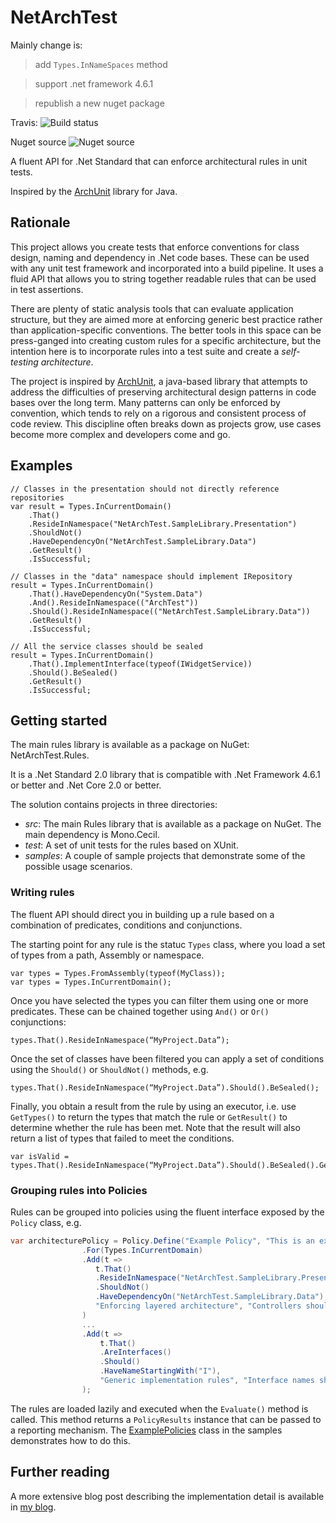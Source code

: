 ﻿# NetArchTest

Mainly change is:
> add `Types.InNameSpaces` method

> support .net framework 4.6.1

> republish a new nuget package

Travis:  ![Build status](https://travis-ci.org/1483523635/ArchTestNet.svg?branch=master)

Nuget source ![Nuget source](https://img.shields.io/badge/ArchTestNet-V0.2.0-blue)



A fluent API for .Net Standard that can enforce architectural rules in unit tests. 

Inspired by the [ArchUnit](https://www.archunit.org/) library for Java.

## Rationale

This project allows you create tests that enforce conventions for class design, naming and dependency in .Net code bases. These can be used with any unit test framework and incorporated into a build pipeline. It uses a fluid API that allows you to string together readable rules that can be used in test assertions.

There are plenty of static analysis tools that can evaluate application structure, but they are aimed more at enforcing generic best practice rather than application-specific conventions. The better tools in this space can be press-ganged into creating custom rules for a specific architecture, but the intention here is to incorporate rules into a test suite and create a *self-testing architecture*.

The project is inspired by [ArchUnit](https://www.archunit.org/), a java-based library that attempts to address the difficulties of preserving architectural design patterns in code bases over the long term. Many patterns can only be enforced by convention, which tends to rely on a rigorous and consistent process of code review. This discipline often breaks down as projects grow, use cases become more complex and developers come and go. 

## Examples

```
// Classes in the presentation should not directly reference repositories
var result = Types.InCurrentDomain()
    .That()
    .ResideInNamespace("NetArchTest.SampleLibrary.Presentation")
    .ShouldNot()
    .HaveDependencyOn("NetArchTest.SampleLibrary.Data")
    .GetResult()
    .IsSuccessful;

// Classes in the "data" namespace should implement IRepository
result = Types.InCurrentDomain()
    .That().HaveDependencyOn("System.Data")
    .And().ResideInNamespace(("ArchTest"))
    .Should().ResideInNamespace(("NetArchTest.SampleLibrary.Data"))
    .GetResult()
    .IsSuccessful;

// All the service classes should be sealed
result = Types.InCurrentDomain()
    .That().ImplementInterface(typeof(IWidgetService))
    .Should().BeSealed()
    .GetResult()
    .IsSuccessful;
```

## Getting started

The main rules library is available as a package on NuGet: NetArchTest.Rules.

It is a .Net Standard 2.0 library that is compatible with .Net Framework 4.6.1 or better and .Net Core 2.0 or better.

The solution contains projects in three directories:

 - *src*: The main Rules library that is available as a package on NuGet. The main dependency is Mono.Cecil.
 - *test*: A set of unit tests for the rules based on XUnit.
 - *samples*: A couple of sample projects that demonstrate some of the possible usage scenarios.

### Writing rules

The fluent API should direct you in building up a rule based on a combination of predicates, conditions and conjunctions. 

The starting point for any rule is the statuc `Types` class, where you load a set of types from a path, Assembly or namespace.

```
var types = Types.FromAssembly(typeof(MyClass));
var types = Types.InCurrentDomain();
```
Once you have selected the types you can filter them using one or more predicates. These can be chained together using `And()` or `Or()` conjunctions:
```
types.That().ResideInNamespace(“MyProject.Data”);
```
Once the set of classes have been filtered you can apply a set of conditions using the `Should()` or `ShouldNot()` methods, e.g.
```
types.That().ResideInNamespace(“MyProject.Data”).Should().BeSealed();
```
Finally, you obtain a result from the rule by using an executor, i.e. use `GetTypes()` to return the types that match the rule or `GetResult()` to determine whether the rule has been met. Note that the result will also return a list of types that failed to meet the conditions.
```
var isValid = types.That().ResideInNamespace(“MyProject.Data”).Should().BeSealed().GetResult().IsSuccessful;
```

### Grouping rules into Policies

Rules can be grouped into policies using the fluent interface exposed by the `Policy` class, e.g. 

```csharp
var architecturePolicy = Policy.Define("Example Policy", "This is an example policy")
                .For(Types.InCurrentDomain)
                .Add(t =>
                   t.That()
                   .ResideInNamespace("NetArchTest.SampleLibrary.Presentation")
                   .ShouldNot()
                   .HaveDependencyOn("NetArchTest.SampleLibrary.Data"),
                   "Enforcing layered architecture", "Controllers should not directly reference repositories"
                )
                ...
                .Add(t =>
                    t.That()
                    .AreInterfaces()
                    .Should()
                    .HaveNameStartingWith("I"),
                    "Generic implementation rules", "Interface names should start with an 'I'"
                );

```
The rules are loaded lazily and executed when the `Evaluate()` method is called. This method returns a `PolicyResults` instance that can be passed to a reporting mechanism. The [ExamplePolicies](https://github.com/BenMorris/NetArchTest/blob/master/samples/NetArchTest.SampleRules/ExamplePolicies.cs) class in the samples demonstrates how to do this.

## Further reading

A more extensive blog post describing the implementation detail is available in [my blog](https://www.ben-morris.com/writing-archunit-style-tests-for-net-and-c-for-self-testing-architectures).
